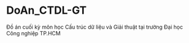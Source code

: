 # DoAn_CTDL-GT
Đồ án cuối kỳ môn học Cấu trúc dữ liệu và Giải thuật tại trường Đại học Công nghiệp TP.HCM
